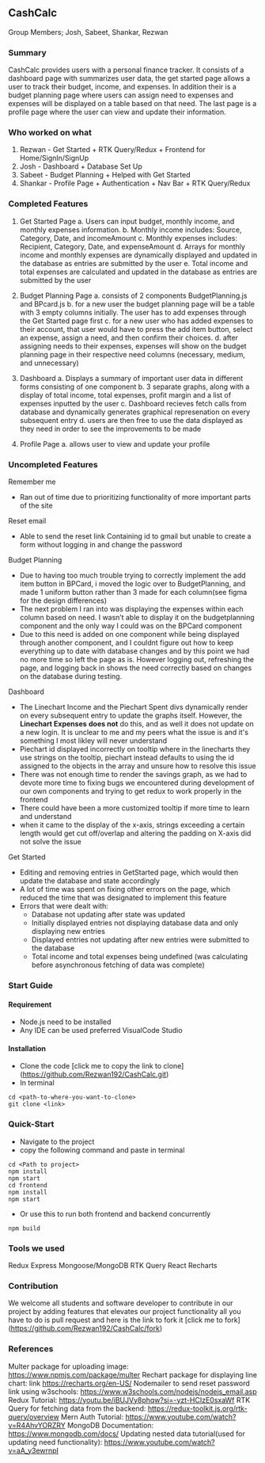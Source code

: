 
## CashCalc

Group Members; Josh, Sabeet, Shankar, Rezwan 

### Summary
CashCalc provides users with a personal finance tracker. It consists of a dashboard page with summarizes user data, the get started page allows a user to track their budget, income, and expenses. In addition their is a budget planning page where users can assign need to expenses and expenses will be displayed on a table based on that need. The last page is a profile page where the user can view and update their information.

### Who worked on what
1. Rezwan - Get Started + RTK Query/Redux + Frontend for Home/SignIn/SignUp 
2. Josh - Dashboard + Database Set Up
3. Sabeet - Budget Planning  + Helped with Get Started 
4. Shankar - Profile Page + Authentication + Nav Bar + RTK Query/Redux 

### Completed Features

1. Get Started Page
a.                      Users can input budget, monthly income, and monthly expenses information. 
b. Monthly income includes: Source, Category, Date, and incomeAmount
c. Monthly expenses includes: Recipient, Category, Date, and expenseAmount
d. Arrays for monthly income and monthly expenses are dynamically displayed and updated in the database as entries are submitted by the user
e. Total income and total expenses are calculated and updated in the database as entries are submitted by the user

2. Budget Planning Page
a. consists of 2 components BudgetPlanning.js and BPcard.js
b. for a new user the budget planning page will be a table with 3 empty columns initially. The user has to add expenses through the Get Started page first
c. for a new user who has added expenses to their account, that user would have to press the add item button, select an expense, assign a need, and then confirm their choices.
d. after assigning needs to their expenses, expenses will show on the budget planning page in their respective need columns (necessary, medium, and unnecessary)

4. Dashboard
a. Displays a summary of important user data in different forms consisting of one component
b. 3 separate graphs, along with a display of total income, total expenses, profit margin and a list of expenses inputted by the user
c. Dashboard recieves fetch calls from database and dynamically generates graphical represenation on every subsequent entry
d. users are then free to use the data displayed as they need in order to see the improvements to be made

6. Profile Page 
a. allows user to view and update your profile


### Uncompleted Features
Remember me
* Ran out of time due to prioritizing functionality of more important parts of the site

Reset email
* Able to send the reset link Containing id to gmail but unable to create a form without logging in and change the password

Budget Planning
* Due to having too much trouble trying to correctly implement the add item button in BPCard, i moved the logic over to BudgetPlanning, and made 1 uniform button rather than 3 made for each column(see figma for the design differences)
* The next problem I ran into was displaying the expenses within each column based on need. I wasn’t able to display it on the budgetplanning component and the only way I could was on the BPCard component 
* Due to this need is added on one component while being displayed through another component, and I couldnt figure out how to keep everything up to date with database changes  and by this point we had no more time so left the page as is. However logging out, refreshing the page, and logging back in shows the need correctly based on changes on the database during testing.

Dashboard
* The Linechart Income and the Piechart Spent divs dynamically render on every subsequent entry to update the graphs itself. However, the **Linechart Expenses** **does not** do this, and as well it does not update on a new login. It is unclear to me and my peers what the issue is and it's something I most likley will never understand
* Piechart id displayed incorrectly on tooltip where in the linecharts they use strings on the tooltip, piechart instead defaults to using the id assigned to the objects in the array and unsure how to resolve this issue
* There was not enough time to render the savings graph, as we had to devote more time to fixing bugs we encountered during development of our own components and trying to get redux to work properly in the frontend
* There could have been a more customized tooltip if more time to learn and understand
* when it came to the display of the x-axis, strings exceeding a certain length would get cut off/overlap and altering the padding on X-axis did not solve the issue

Get Started

* Editing and removing entries in GetStarted page, which would then update the database and state accordingly
* A lot of time was spent on fixing other errors on the page,  which reduced the time that was designated to implement this feature 
* Errors that were dealt with:
  * Database not updating after state was updated
  * Initially displayed entries not displaying database data and only displaying new entries 
  * Displayed entries not updating after new entries were submitted to the database
  * Total income and total expenses being undefined (was calculating before asynchronous fetching of data was complete)

### Start Guide

#### Requirement
- Node.js need to be installed 
- Any IDE can be used preferred VisualCode Studio

#### Installation
- Clone the code [click me to copy the link to clone] (https://github.com/Rezwan192/CashCalc.git)
- In terminal 
```
cd <path-to-where-you-want-to-clone> 
git clone <link>

```

### Quick-Start
- Navigate to the project
- copy the following command and paste in terminal
```
cd <Path to project>
npm install
npm start
cd frontend
npm install
npm start

```
- Or use this to run both frontend and backend concurrently
``` 
npm build
```


### Tools we used
Redux
Express
Mongoose/MongoDB
RTK Query
React
Recharts

### Contribution
We welcome all students and software developer to contribute in our project by adding features that elevates our project functionality  all you have to do is pull request and here is the link to fork it [click me to fork] (https://github.com/Rezwan192/CashCalc/fork)


### References

Multer package for uploading image: https://www.npmjs.com/package/multer
Rechart package for displaying line chart: link https://recharts.org/en-US/
Nodemailer to send reset password link using w3schools: https://www.w3schools.com/nodejs/nodejs_email.asp
Redux Tutorial: https://youtu.be/iBUJVy8phqw?si=-yzt-HCIzE0sxaWf
RTK Query for fetching data from the backend: https://redux-toolkit.js.org/rtk-query/overview 
Mern Auth Tutorial: https://www.youtube.com/watch?v=R4AhvYORZRY
MongoDB Documentation: https://www.mongodb.com/docs/
Updating nested data tutorial(used for updating need functionality): https://www.youtube.com/watch?v=aA_y3ewrnpI 
